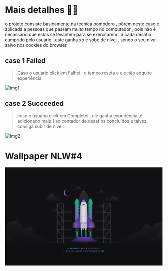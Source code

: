 # Mais detalhes 🧐🤓


o projeto consiste basicamente na técnica pomodoro , pórem neste caso é aplicada a pessoas que passam muito tempo no computador , pois não é necassário que estas se levantem para 
se exercitarem . a cada desafio cumprido pelo usuário , este ganha xp e sobe de nível . sendo o seu nível salvo nos cookies do browser.


## case 1 Failed
> Caso o usuário click em Falhei , o tempo reseta e ele não adquire experiência
>
 
![img1](https://j.gifs.com/wVOGn8.gif)


## case 2 Succeeded

> caso o usuário click em Completei , ele ganha experiência ,é adicionado mais 1 ao contador de desafios concluídos e talvez consiga subir de nível.  


![img2](https://j.gifs.com/xnPJVB.gif)


# Wallpaper NLW#4


![wallpaper](Wallpaper.png)
